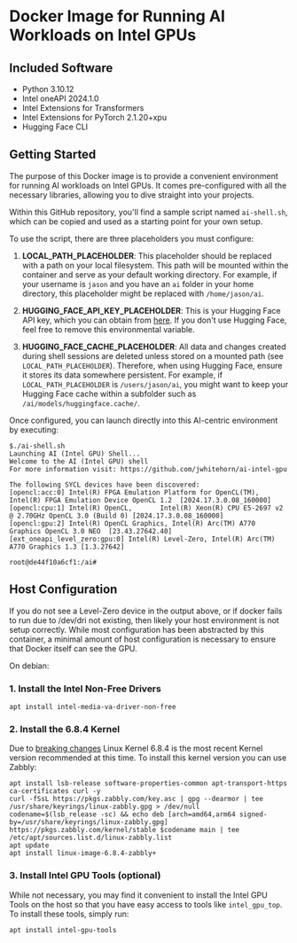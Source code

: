 # Docker Image for Running AI Workloads on Intel GPUs

## Included Software

- Python 3.10.12
- Intel oneAPI 2024.1.0
- Intel Extensions for Transformers
- Intel Extensions for PyTorch 2.1.20+xpu
- Hugging Face CLI

## Getting Started

The purpose of this Docker image is to provide a convenient environment for running AI workloads on Intel GPUs. It comes pre-configured with all the necessary libraries, allowing you to dive straight into your projects.

Within this GitHub repository, you'll find a sample script named `ai-shell.sh`, which can be copied and used as a starting point for your own setup.

To use the script, there are three placeholders you must configure:

1. **LOCAL_PATH_PLACEHOLDER**: This placeholder should be replaced with a path on your local filesystem. This path will be mounted within the container and serve as your default working directory. For example, if your username is `jason` and you have an `ai` folder in your home directory, this placeholder might be replaced with `/home/jason/ai`.

2. **HUGGING_FACE_API_KEY_PLACEHOLDER**: This is your Hugging Face API key, which you can obtain from [here](https://huggingface.co/settings/tokens). If you don't use Hugging Face, feel free to remove this environmental variable.

3. **HUGGING_FACE_CACHE_PLACEHOLDER**: All data and changes created during shell sessions are deleted unless stored on a mounted path (see `LOCAL_PATH_PLACEHOLDER`). Therefore, when using Hugging Face, ensure it stores its data somewhere persistent. For example, if `LOCAL_PATH_PLACEHOLDER` is `/users/jason/ai`, you might want to keep your Hugging Face cache within a subfolder such as `/ai/models/huggingface.cache/`.

Once configured, you can launch directly into this AI-centric environment by executing:

```
$./ai-shell.sh
Launching AI (Intel GPU) Shell...
Welcome to the AI (Intel GPU) shell
For more information visit: https://github.com/jwhitehorn/ai-intel-gpu

The following SYCL devices have been discovered:
[opencl:acc:0] Intel(R) FPGA Emulation Platform for OpenCL(TM), Intel(R) FPGA Emulation Device OpenCL 1.2  [2024.17.3.0.08_160000]
[opencl:cpu:1] Intel(R) OpenCL,       Intel(R) Xeon(R) CPU E5-2697 v2 @ 2.70GHz OpenCL 3.0 (Build 0) [2024.17.3.0.08_160000]
[opencl:gpu:2] Intel(R) OpenCL Graphics, Intel(R) Arc(TM) A770 Graphics OpenCL 3.0 NEO  [23.43.27642.40]
[ext_oneapi_level_zero:gpu:0] Intel(R) Level-Zero, Intel(R) Arc(TM) A770 Graphics 1.3 [1.3.27642]

root@de44f10a6cf1:/ai#
```

## Host Configuration
If you do not see a Level-Zero device in the output above, or if docker fails to run due to /dev/dri not existing, then likely your host environment is not setup correctly. While most configuration has been abstracted by this container, a minimal amount of host configuration is necessary to ensure that Docker itself can see the GPU.

On debian:

### 1. Install the Intel Non-Free Drivers
```
apt install intel-media-va-driver-non-free
```

### 2. Install the 6.8.4 Kernel
Due to [breaking changes](https://github.com/intel/compute-runtime/issues/726) Linux Kernel 6.8.4 is the most recent Kernel version recommended at this time. To install this kernel version you can use Zabbly:

```
apt install lsb-release software-properties-common apt-transport-https ca-certificates curl -y
curl -fSsL https://pkgs.zabbly.com/key.asc | gpg --dearmor | tee /usr/share/keyrings/linux-zabbly.gpg > /dev/null
codename=$(lsb_release -sc) && echo deb [arch=amd64,arm64 signed-by=/usr/share/keyrings/linux-zabbly.gpg] https://pkgs.zabbly.com/kernel/stable $codename main | tee /etc/apt/sources.list.d/linux-zabbly.list
apt update
apt install linux-image-6.8.4-zabbly+
```

### 3. Install Intel GPU Tools (optional)
While not necessary, you may find it convenient to install the Intel GPU Tools on the host so that you have easy access to tools like `intel_gpu_top`. To install these tools, simply run:

```
apt install intel-gpu-tools
```

